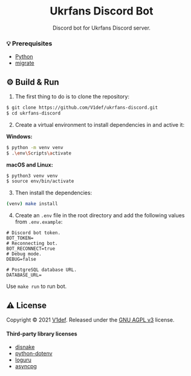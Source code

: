 <h1 align="center">Ukrfans Discord Bot</h1>

<p align="center">
Discord bot for Ukrfans Discord server.
</p>

### 💡 Prerequisites
+ [Python](https://www.python.org/)
+ [migrate](https://github.com/golang-migrate/migrate/tree/master/cmd/migrate)

## ⚙️ Build & Run
1) The first thing to do is to clone the repository:
```sh
$ git clone https://github.com/V1def/ukrfans-discord.git
$ cd ukrfans-discord
```
2) Create a virtual environment to install dependencies in and active it:

**Windows:**
```sh
$ python -m venv venv
$ .\env\Scripts\activate
```

**macOS and Linux:**
```sh
$ python3 venv venv
$ source env/bin/activate
```
3) Then install the dependencies:
```sh
(venv) make install
```
4) Create an `.env` file in the root directory and add the following values ​​from `.env.example`:
```env
# Discord bot token.
BOT_TOKEN=
# Reconnecting bot.
BOT_RECONNECT=true
# Debug mode.
DEBUG=false

# PostgreSQL database URL.
DATABASE_URL=
```
Use `make run` to run bot.

## ⚠️ License
Copyright © 2021 [V1def](https://github.com/V1def). Released under the [GNU AGPL v3](https://www.gnu.org/licenses/agpl-3.0.html) license.

#### Third-party library licenses
+ [disnake](https://github.com/EQUENOS/disnake/blob/master/LICENSE)
+ [python-dotenv](https://github.com/theskumar/python-dotenv/blob/master/LICENSE)
+ [loguru](https://github.com/Delgan/loguru/blob/master/LICENSE)
+ [asyncpg](https://github.com/MagicStack/asyncpg/blob/master/LICENSE)
